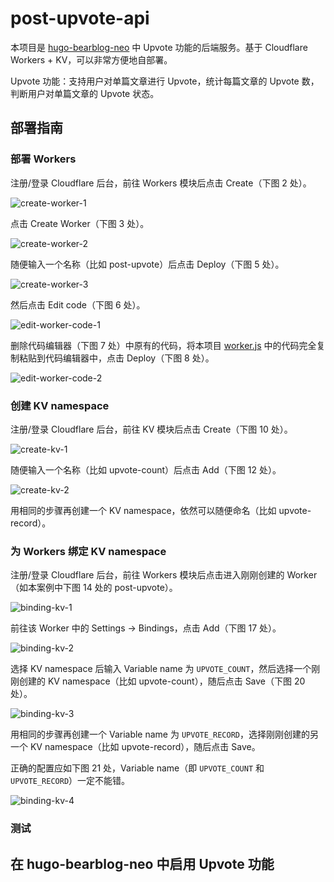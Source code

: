 # post-upvote-api

本项目是 [hugo-bearblog-neo](https://github.com/rokcso/hugo-bearblog-neo) 中 Upvote 功能的后端服务。基于 Cloudflare Workers + KV，可以非常方便地自部署。

Upvote 功能：支持用户对单篇文章进行 Upvote，统计每篇文章的 Upvote 数，判断用户对单篇文章的 Upvote 状态。

## 部署指南

### 部署 Workers

注册/登录 Cloudflare 后台，前往 Workers 模块后点击 Create（下图 2 处）。

![create-worker-1](/assets/readme/create-worker-1.png)

点击 Create Worker（下图 3 处）。

![create-worker-2](/assets/readme/create-worker-2.png)

随便输入一个名称（比如 post-upvote）后点击 Deploy（下图 5 处）。

![create-worker-3](/assets/readme/create-worker-3.png)

然后点击 Edit code（下图 6 处）。

![edit-worker-code-1](/assets/readme/edit-worker-code-1.png)

删除代码编辑器（下图 7 处）中原有的代码，将本项目 [worker.js](https://github.com/rokcso/post-upvote-api/blob/main/worker.js) 中的代码完全复制粘贴到代码编辑器中，点击 Deploy（下图 8 处）。

![edit-worker-code-2](/assets/readme/edit-worker-code-2.png)

### 创建 KV namespace

注册/登录 Cloudflare 后台，前往 KV 模块后点击 Create（下图 10 处）。

![create-kv-1](/assets/readme/create-kv-1.png)

随便输入一个名称（比如 upvote-count）后点击 Add（下图 12 处）。

![create-kv-2](/assets/readme/create-kv-2.png)

用相同的步骤再创建一个 KV namespace，依然可以随便命名（比如 upvote-record）。

### 为 Workers 绑定 KV namespace

注册/登录 Cloudflare 后台，前往 Workers 模块后点击进入刚刚创建的 Worker（如本案例中下图 14 处的 post-upvote）。

![binding-kv-1](/assets/readme/binding-kv-1.png)

前往该 Worker 中的 Settings -> Bindings，点击 Add（下图 17 处）。

![binding-kv-2](/assets/readme/binding-kv-2.png)

选择 KV namespace 后输入 Variable name 为 `UPVOTE_COUNT`，然后选择一个刚刚创建的 KV namespace（比如 upvote-count），随后点击 Save（下图 20 处）。

![binding-kv-3](/assets/readme/binding-kv-3.png)

用相同的步骤再创建一个 Variable name 为 `UPVOTE_RECORD`，选择刚刚创建的另一个 KV namespace（比如 upvote-record），随后点击 Save。

正确的配置应如下图 21 处，Variable name（即 `UPVOTE_COUNT` 和 `UPVOTE_RECORD`）一定不能错。

![binding-kv-4](/assets/readme/binding-kv-4.png)

### 测试

## 在 hugo-bearblog-neo 中启用 Upvote 功能




